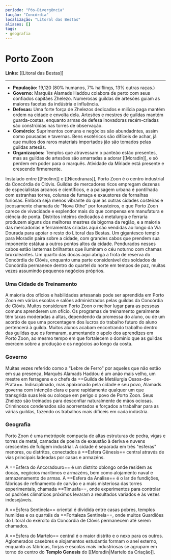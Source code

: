 ```yaml
---
período: "Pós-Divergência"
facção: "Concórdia"
localização: "Litoral das Bestas"
aliases: []
tags:
- geografia
---
```


# **Porto Zoon**

**Links:** [[Litoral das Bestas]]

---
- **População:** 19,120 (80% humanos, 7% halflings, 13% outras raças.)
- **Governo:** Marquês Alamads Haddou colabora de perto com seus confiados capitães Zhelezo. Numerosas guildas de artesões guiam as maiores facetas da indústria e influência.
- **Defesas:** Uma forte força de Zhelezos dedicados e milícia paga mantém ordem na cidade e envolta dela. Artesões e mestres de guildas mantém guarda-costas, enquanto armas de defesa inovadoras recém-criadas são constrúidas nas torres de observação.
- **Comércio:** Suprimentos comuns e negócios são abundadntes, assim como pousadas e tavernas. Bens esotéricos são difíceis de achar, já que muitos dos raros materiais importados jão são tomados pelas guildas artesãs.
- **Organizações:** Templos que atravessam o panteão estão presentes, mas as guildas de artesões são amarradas a adorar [[Moradin]], e só perdem em poder para o marquês. Atividade da Míriade está presente e crescendo firmemente.

Instalado entre [[Feolinn]] e [[Nicodranas]], Porto Zoon é o centro industrial da Concórdia de Clóvis. Guildas de mercadores ricos empregam dezenas de especialistas arcanos e científicos, e a paisagem urbana é pontilhada com estranhas torres, colunas de fumaça e exaustores de fornalhas furiosas. Embora seja menos vibrante do que as outras cidades costeiras e jocosamente chamada de "Nova Othe" por forasteiros, o que Porto Zoon carece de vivacidade e esplendor mais do que compensa em manufatura e ciência de ponta. Distritos inteiros dedicados à metalurgia e ferraria produzem alguns dos melhores mestres de bigorna da região, e a maioria das mercadorias e ferramentas criadas aqui são vendidas ao longo da Via Dourada para apoiar o resto do Litoral das Bestas. Um gigantesco templo para Moradin paira sobre a cidade, com grandes cabos que prendem sua imponente estátua a outros pontos altos da cidade. Pendurados nesses cabos estão lanternas brilhantes que iluminam o céu noturno com chamas bruxuleantes. Um quarto das docas aqui abriga a frota de reserva do Concórdia de Clóvis, enquanto uma parte considerável dos soldados da Concórdia permanece dentro do quartel do norte em tempos de paz, muitas vezes assumindo pequenos negócios próprios.

### **Uma Cidade de Treinamento**
A maioria dos ofícios e habilidades artesanais pode ser aprendida em Porto Zoon em várias escolas e salões administrados pelas guildas da Concórdia de Clóvis. Muitos consideram Porto Zoon o melhor lugar para as pessoas comuns aprenderem um ofício. Os programas de treinamento geralmente têm taxas moderadas a altas, dependendo da promessa do aluno, ou de um acordo de que uma porcentagem dos lucros do trabalho futuro do aluno pertencerá à guilda. Muitos alunos acabam encontrando trabalho dentro das guildas que os formaram, aumentando o apelo dos aprendizes em Porto Zoon, ao mesmo tempo em que fortalecem o domínio que as guildas exercem sobre a produção e os negócios ao longo da costa.

### **Governo**
Muitas vezes referido como a "Lebre de Ferro" por aqueles que não estão em sua presença, Marquês Alamads Haddou é um anão mais velho, um mestre em ferragens e o chefe da ==Guilda de Metálurgia Ossos-de-Prata==. Indisciplinado, mas apaixonado pela cidade e seu povo, Alamads governa com intenção clara e pune rapidamente qualquer um que transgrida suas leis ou coloque em perigo o povo de Porto Zoon. Seus Zhelezo são treinados para desconfiar naturalmente de mãos ociosas. Criminosos condenados são acorrentados e forçados a trabalhar para as várias guildas, fazendo os trabalhos mais difíceis em cada indústria.

### **Geografia**
Porto Zoon é uma metrópole compacta de altas estruturas de pedra, vigas e torres de metal, camadas de poeira de exaustão à deriva e nuvens crescentes de fuligem industrial. A cidade é separada em três "esferas" menores, ou distritos, conectados à ==Esfera Gênesis== central através de vias principais ladeadas por casas e armazéns.

A ==Esfera do Ancoradouro== é um distrito oblongo onde residem as docas, negócios marítimos e armazéns, bem como alojamento naval e armazenamento de armas. A ==Esfera da Análise== é o lar de fundições, fábricas de refinamento de carvão e a mais misteriosa das torres experimentais, chamada ==Timuafa==, onde experimentos para controlar os padrões climáticos próximos levaram a resultados variados e às vezes indesejáveis.

A ==Esfera Sentinela== oriental é dividida entre casas pobres, templos humildes e os quartéis da ==Fortaleza Sentinela==, onde muitos Guardiões do Litoral do exército da Concórdia de Clóvis permanecem até serem chamados. 

A ==Esfera do Martelo== central é o maior distrito e o nexo para os outros. Aglomerados casebres e alojamentos estudantis formam o anel externo, enquanto as fábricas, forjas e escolas mais industriosas se agrupam em torno do centro do **Templo Genesis** do [[Moradin|Martelo da Criação]].